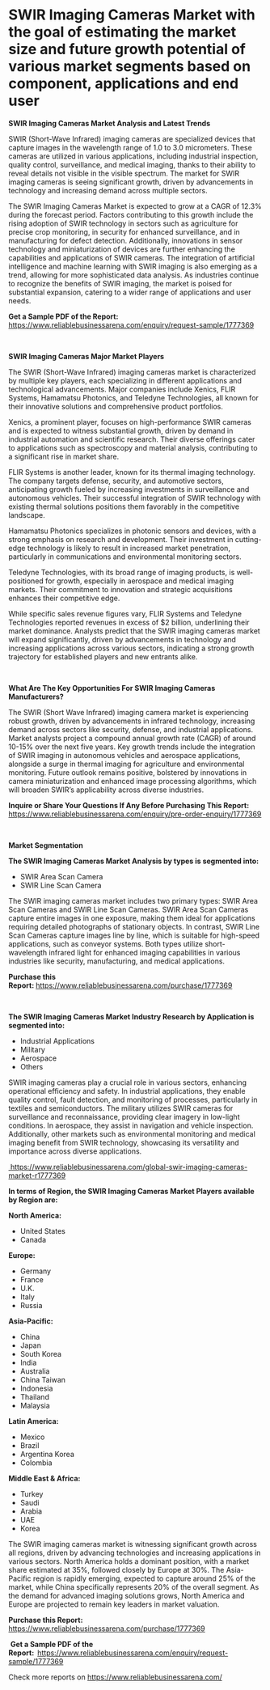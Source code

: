 <p><h1>SWIR Imaging Cameras Market with the goal of estimating the market size and future growth potential of various market segments based on component, applications and end user</h1></p><p><strong>SWIR Imaging Cameras Market Analysis and Latest Trends</strong></p>
<p><p>SWIR (Short-Wave Infrared) imaging cameras are specialized devices that capture images in the wavelength range of 1.0 to 3.0 micrometers. These cameras are utilized in various applications, including industrial inspection, quality control, surveillance, and medical imaging, thanks to their ability to reveal details not visible in the visible spectrum. The market for SWIR imaging cameras is seeing significant growth, driven by advancements in technology and increasing demand across multiple sectors.</p><p>The SWIR Imaging Cameras Market is expected to grow at a CAGR of 12.3% during the forecast period. Factors contributing to this growth include the rising adoption of SWIR technology in sectors such as agriculture for precise crop monitoring, in security for enhanced surveillance, and in manufacturing for defect detection. Additionally, innovations in sensor technology and miniaturization of devices are further enhancing the capabilities and applications of SWIR cameras. The integration of artificial intelligence and machine learning with SWIR imaging is also emerging as a trend, allowing for more sophisticated data analysis. As industries continue to recognize the benefits of SWIR imaging, the market is poised for substantial expansion, catering to a wider range of applications and user needs.</p></p>
<p><strong>Get a Sample PDF of the Report:&nbsp;</strong> <a href="https://www.reliablebusinessarena.com/enquiry/request-sample/1777369?utm_campaign=2642&utm_medium=2&utm_source=Github&utm_content=ia&utm_term=27022025&utm_id=swir-imaging-cameras">https://www.reliablebusinessarena.com/enquiry/request-sample/1777369</a></p>
<p>&nbsp;</p>
<p><strong>SWIR Imaging Cameras Major Market Players</strong></p>
<p><p>The SWIR (Short-Wave Infrared) imaging cameras market is characterized by multiple key players, each specializing in different applications and technological advancements. Major companies include Xenics, FLIR Systems, Hamamatsu Photonics, and Teledyne Technologies, all known for their innovative solutions and comprehensive product portfolios.</p><p>Xenics, a prominent player, focuses on high-performance SWIR cameras and is expected to witness substantial growth, driven by demand in industrial automation and scientific research. Their diverse offerings cater to applications such as spectroscopy and material analysis, contributing to a significant rise in market share.</p><p>FLIR Systems is another leader, known for its thermal imaging technology. The company targets defense, security, and automotive sectors, anticipating growth fueled by increasing investments in surveillance and autonomous vehicles. Their successful integration of SWIR technology with existing thermal solutions positions them favorably in the competitive landscape.</p><p>Hamamatsu Photonics specializes in photonic sensors and devices, with a strong emphasis on research and development. Their investment in cutting-edge technology is likely to result in increased market penetration, particularly in communications and environmental monitoring sectors.</p><p>Teledyne Technologies, with its broad range of imaging products, is well-positioned for growth, especially in aerospace and medical imaging markets. Their commitment to innovation and strategic acquisitions enhances their competitive edge.</p><p>While specific sales revenue figures vary, FLIR Systems and Teledyne Technologies reported revenues in excess of $2 billion, underlining their market dominance. Analysts predict that the SWIR imaging cameras market will expand significantly, driven by advancements in technology and increasing applications across various sectors, indicating a strong growth trajectory for established players and new entrants alike.</p></p>
<p>&nbsp;</p>
<p><strong>What Are The Key Opportunities For SWIR Imaging Cameras Manufacturers?</strong></p>
<p><p>The SWIR (Short Wave Infrared) imaging camera market is experiencing robust growth, driven by advancements in infrared technology, increasing demand across sectors like security, defense, and industrial applications. Market analysts project a compound annual growth rate (CAGR) of around 10-15% over the next five years. Key growth trends include the integration of SWIR imaging in autonomous vehicles and aerospace applications, alongside a surge in thermal imaging for agriculture and environmental monitoring. Future outlook remains positive, bolstered by innovations in camera miniaturization and enhanced image processing algorithms, which will broaden SWIR’s applicability across diverse industries.</p></p>
<p><strong>Inquire or Share Your Questions If Any Before Purchasing This Report:</strong> <a href="https://www.reliablebusinessarena.com/enquiry/pre-order-enquiry/1777369?utm_campaign=2642&utm_medium=2&utm_source=Github&utm_content=ia&utm_term=27022025&utm_id=swir-imaging-cameras">https://www.reliablebusinessarena.com/enquiry/pre-order-enquiry/1777369</a></p>
<p>&nbsp;</p>
<p><strong>Market Segmentation</strong></p>
<p><strong>The SWIR Imaging Cameras Market Analysis by types is segmented into:</strong></p>
<p><ul><li>SWIR Area Scan Camera</li><li>SWIR Line Scan Camera</li></ul></p>
<p><p>The SWIR imaging cameras market includes two primary types: SWIR Area Scan Cameras and SWIR Line Scan Cameras. SWIR Area Scan Cameras capture entire images in one exposure, making them ideal for applications requiring detailed photographs of stationary objects. In contrast, SWIR Line Scan Cameras capture images line by line, which is suitable for high-speed applications, such as conveyor systems. Both types utilize short-wavelength infrared light for enhanced imaging capabilities in various industries like security, manufacturing, and medical applications.</p></p>
<p><strong>Purchase this Report:&nbsp;</strong><a href="https://www.reliablebusinessarena.com/purchase/1777369?utm_campaign=2642&utm_medium=2&utm_source=Github&utm_content=ia&utm_term=27022025&utm_id=swir-imaging-cameras">https://www.reliablebusinessarena.com/purchase/1777369</a></p>
<p>&nbsp;</p>
<p><strong>The SWIR Imaging Cameras Market Industry Research by Application is segmented into:</strong></p>
<p><ul><li>Industrial Applications</li><li>Military</li><li>Aerospace</li><li>Others</li></ul></p>
<p><p>SWIR imaging cameras play a crucial role in various sectors, enhancing operational efficiency and safety. In industrial applications, they enable quality control, fault detection, and monitoring of processes, particularly in textiles and semiconductors. The military utilizes SWIR cameras for surveillance and reconnaissance, providing clear imagery in low-light conditions. In aerospace, they assist in navigation and vehicle inspection. Additionally, other markets such as environmental monitoring and medical imaging benefit from SWIR technology, showcasing its versatility and importance across diverse applications.</p></p>
<p><a href="https://www.reliablebusinessarena.com/global-swir-imaging-cameras-market-r1777369?utm_campaign=2642&utm_medium=2&utm_source=Github&utm_content=ia&utm_term=27022025&utm_id=swir-imaging-cameras">&nbsp;https://www.reliablebusinessarena.com/global-swir-imaging-cameras-market-r1777369</a></p>
<p><strong>In terms of Region, the SWIR Imaging Cameras Market Players available by Region are:</strong></p>
<p>
    <p> <strong> North America: </strong>
        <ul>
            <li>United States</li>
            <li>Canada</li>
        </ul>
        </p> 
    <p> <strong> Europe: </strong>
        <ul>
            <li>Germany</li>
            <li>France</li>
            <li>U.K.</li>
            <li>Italy</li>
            <li>Russia</li>
        </ul>
        </p> 
    <p> <strong> Asia-Pacific: </strong>
        <ul>
            <li>China</li>
            <li>Japan</li>
            <li>South Korea</li>
            <li>India</li>
            <li>Australia</li>
            <li>China Taiwan</li>
            <li>Indonesia</li>
            <li>Thailand</li>
            <li>Malaysia</li>
        </ul>
        </p> 
    <p> <strong> Latin America: </strong>
        <ul>
            <li>Mexico</li>
            <li>Brazil</li>
            <li>Argentina Korea</li>
            <li>Colombia</li>
        </ul>
        </p> 
    <p> <strong> Middle East & Africa: </strong>
        <ul>
            <li>Turkey</li>
            <li>Saudi</li>
            <li>Arabia</li>
            <li>UAE</li>
            <li>Korea</li>
        </ul>
    </p>
    </p>
<p><p>The SWIR imaging cameras market is witnessing significant growth across all regions, driven by advancing technologies and increasing applications in various sectors. North America holds a dominant position, with a market share estimated at 35%, followed closely by Europe at 30%. The Asia-Pacific region is rapidly emerging, expected to capture around 25% of the market, while China specifically represents 20% of the overall segment. As the demand for advanced imaging solutions grows, North America and Europe are projected to remain key leaders in market valuation.</p></p>
<p><strong>Purchase this Report: </strong><a href="https://www.reliablebusinessarena.com/purchase/1777369?utm_campaign=2642&utm_medium=2&utm_source=Github&utm_content=ia&utm_term=27022025&utm_id=swir-imaging-cameras">https://www.reliablebusinessarena.com/purchase/1777369</a></p>
<p>&nbsp;<strong>Get a Sample PDF of the Report:&nbsp;&nbsp;</strong><a href="https://www.reliablebusinessarena.com/enquiry/request-sample/1777369?utm_campaign=2642&utm_medium=2&utm_source=Github&utm_content=ia&utm_term=27022025&utm_id=swir-imaging-cameras">https://www.reliablebusinessarena.com/enquiry/request-sample/1777369</a></p>
<p><strong></strong></p>
<p>Check more reports on <a href="https://www.reliablebusinessarena.com/?utm_campaign=2642&utm_medium=2&utm_source=Github&utm_content=ia&utm_term=27022025&utm_id=swir-imaging-cameras">https://www.reliablebusinessarena.com/</a></p>